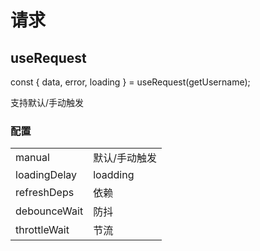 # 请求



## useRequest

const { data, error, loading } = useRequest(getUsername);



支持默认/手动触发



### 配置

|              |               |
| ------------ | ------------- |
| manual       | 默认/手动触发 |
| loadingDelay | loadding      |
| refreshDeps  | 依赖          |
| debounceWait | 防抖          |
| throttleWait | 节流          |

 



